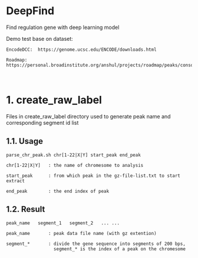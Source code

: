 # DeepFind

Find regulation gene with deep learning model

Demo test base on dataset:
  
    EncodeDCC:  https://genome.ucsc.edu/ENCODE/downloads.html
    
    Roadmap:    https://personal.broadinstitute.org/anshul/projects/roadmap/peaks/consolidated/narrowPeak/

<br>

# **1. create_raw_label**

Files in create_raw_label directory used to generate peak name and corresponding segment id list

##  **1.1. Usage**
   
  ```Shell
  parse_chr_peak.sh chr[1-22|X|Y] start_peak end_peak
    
  chr[1-22|X|Y]   : the name of chromesome to analysis

  start_peak      : from which peak in the gz-file-list.txt to start extract

  end_peak        : the end index of peak
  ```
  
##  **1.2. Result**
    
    peak_name   segment_1   segment_2   ... ...
    
    peak_name       : peak data file name (with gz extention)
    
    segment_*       : divide the gene sequence into segments of 200 bps, 
                      segment_* is the index of a peak on the chromesome
